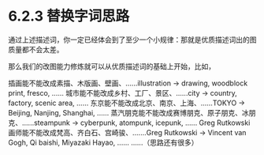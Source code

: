# 6.2.3 替换字词思路

通过上述描述词，你一定已经体会到了至少一个小规律：那就是优质描述词出的图质量都不会太差。

那么我们的改图能力修炼就可以从优质描述词的基础上开始，比如，

插画能不能改成素描、木版画、壁画、......illustration → drawing, woodblock print, fresco, ......
城市能不能改成乡村、工厂、景区、......city → country, factory, scenic area, ......
东京能不能改成北京、南京、上海、......TOKYO → Beijing, Nanjing, Shanghai, ......
蒸汽朋克能不能改成赛博朋克、原子朋克、冰朋克、......steampunk → cyberpunk, atompunk, icepunk, ......
Greg Rutkowski 画师能不能改成梵高、齐白石、宫崎骏、.......Greg Rutkowski → Vincent van Gogh, Qi baishi, Miyazaki Hayao, ......
......（思路还有很多）